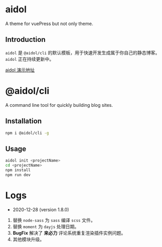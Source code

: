 # aidol

A theme for vuePress but not only theme.

## Introduction

`aidol` 是 `@aidol/cli` 的默认模板，用于快速开发生成属于你自己的静态博客。`aidol` 正在持续更新中。

<a href="http://elenhong.gitee.io/aidol/" target="_blank">aidol 演示地址</a>

# @aidol/cli

A command line tool for quickly building blog sites.

## Installation

``` bash
npm i @aidol/cli -g
```

## Usage

``` bash
aidol init <projectName>
cd <projectName>
npm install
npm run dev
```

# Logs

- 2020-12-28 (version 1.8.0)

1. 替换 `node-sass` 为 `sass` 编译 `scss` 文件。
2. 替换 `moment` 为 `dayjs` 处理日期。
3. **BugFix** 解决了 **来必力** 评论系统重复渲染插件实例问题。
4. 其他模块升级。

